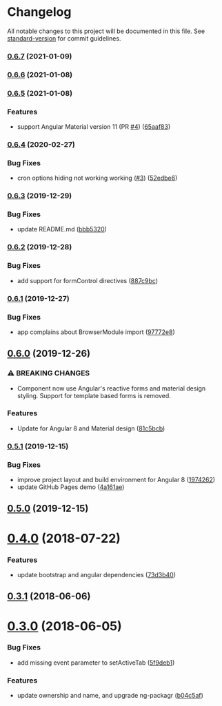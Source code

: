 # Changelog

All notable changes to this project will be documented in this file. See [standard-version](https://github.com/conventional-changelog/standard-version) for commit guidelines.

### [0.6.7](https://github.com/haavardj/ngx-cron-editor/compare/v0.6.6...v0.6.7) (2021-01-09)

### [0.6.6](https://github.com/haavardj/ngx-cron-editor/compare/v0.6.5...v0.6.6) (2021-01-08)

### [0.6.5](https://github.com/haavardj/ngx-cron-editor/compare/v0.6.4...v0.6.5) (2021-01-08)


### Features

* support Angular Material version 11 (PR [#4](https://github.com/haavardj/ngx-cron-editor/issues/4)) ([65aaf83](https://github.com/haavardj/ngx-cron-editor/commit/65aaf835af7ac42d104478abab8732ec556df7ae))

### [0.6.4](https://github.com/haavardj/ngx-cron-editor/compare/v0.6.3...v0.6.4) (2020-02-27)


### Bug Fixes

* cron options hiding not working working ([#3](https://github.com/haavardj/ngx-cron-editor/issues/3)) ([52edbe6](https://github.com/haavardj/ngx-cron-editor/commit/52edbe6f86bf4ba0a547e7206718da88c9a6b636))

### [0.6.3](https://github.com/haavardj/ngx-cron-editor/compare/v0.6.2...v0.6.3) (2019-12-29)


### Bug Fixes

* update README.md ([bbb5320](https://github.com/haavardj/ngx-cron-editor/commit/bbb53206ff59c6fdb13d2dfe8d5d03dd32e34779))

### [0.6.2](https://github.com/haavardj/ngx-cron-editor/compare/v0.6.1...v0.6.2) (2019-12-28)


### Bug Fixes

* add support for formControl directives ([887c9bc](https://github.com/haavardj/ngx-cron-editor/commit/887c9bcba2a8e6d898d981cfd1ab18ac144802c9))

### [0.6.1](https://github.com/haavardj/ngx-cron-editor/compare/v0.6.0...v0.6.1) (2019-12-27)


### Bug Fixes

* app complains about BrowserModule import ([97772e8](https://github.com/haavardj/ngx-cron-editor/commit/97772e86a37ae3b91babeed74dcd7592da5b6ec8))

## [0.6.0](https://github.com/haavardj/ngx-cron-editor/compare/v0.5.1...v0.6.0) (2019-12-26)


### ⚠ BREAKING CHANGES

* Component now use Angular's reactive forms and material design styling.
Support for template based forms is removed.

### Features

* Update for Angular 8 and Material design ([81c5bcb](https://github.com/haavardj/ngx-cron-editor/commit/81c5bcb))

### [0.5.1](https://github.com/haavardj/ngx-cron-editor/compare/v0.5.0...v0.5.1) (2019-12-15)


### Bug Fixes

* improve project layout and build environment for Angular 8 ([1974262](https://github.com/haavardj/ngx-cron-editor/commit/1974262))
* update GitHub Pages demo ([4a161ae](https://github.com/haavardj/ngx-cron-editor/commit/4a161ae))

## [0.5.0](https://github.com/haavardj/ngx-cron-editor/compare/v0.4.0...v0.5.0) (2019-12-15)

<a name="0.4.0"></a>
# [0.4.0](https://github.com/haavardj/ngx-cron-editor/compare/v0.3.1...v0.4.0) (2018-07-22)


### Features

* update bootstrap and angular dependencies ([73d3b40](https://github.com/haavardj/ngx-cron-editor/commit/73d3b40))



<a name="0.3.1"></a>
## [0.3.1](https://github.com/haavardj/ngx-cron-editor/compare/v0.3.0...v0.3.1) (2018-06-06)



<a name="0.3.0"></a>
# [0.3.0](https://github.com/haavardj/ngx-cron-editor/compare/v0.2.0...v0.3.0) (2018-06-05)


### Bug Fixes

* add missing event parameter to setActiveTab ([5f9deb1](https://github.com/haavardj/ngx-cron-editor/commit/5f9deb1))


### Features

* update ownership and name, and upgrade ng-packagr ([b04c5af](https://github.com/haavardj/ngx-cron-editor/commit/b04c5af))

